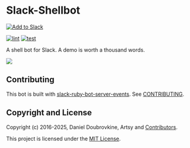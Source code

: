 # Slack-Shellbot

[![Add to Slack](https://platform.slack-edge.com/img/add_to_slack.png)](http://shell.playplay.io)

[![lint](https://github.com/slack-ruby/slack-shellbot/actions/workflows/lint.yml/badge.svg)](https://github.com/slack-ruby/slack-shellbot/actions/workflows/lint.yml)
[![test](https://github.com/slack-ruby/slack-shellbot/actions/workflows/test.yml/badge.svg)](https://github.com/slack-ruby/slack-shellbot/actions/workflows/test.yml)

A shell bot for Slack. A demo is worth a thousand words.

![](public/img/shell.gif)

## Contributing

This bot is built with [slack-ruby-bot-server-events](https://github.com/slack-ruby/slack-ruby-bot-server-events). See [CONTRIBUTING](CONTRIBUTING.md).

## Copyright and License

Copyright (c) 2016-2025, Daniel Doubrovkine, Artsy and [Contributors](CHANGELOG.md).

This project is licensed under the [MIT License](LICENSE.md).
